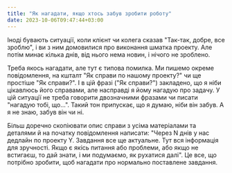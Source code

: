 ```yaml
---
title: "Як нагадати, якщо хтось забув зробити роботу"
date: 2023-10-06T09:47:44+03:00
---
```


Іноді бувають ситуації, коли клієнт чи колега сказав "Так-так, добре, все зроблю", і ви з ним домовилися про виконання шматка проекту. Але потім минає кілька днів, від нього нема новин, і нічого не зроблено.

Треба якось нагадати, але тут є типова помилка. Ми пишемо окреме повідомлення, на кшталт "Як справи по нашому проекту?" чи ще простіше "Як справи?". І в цій фразі ("Як справи?") закладено, що я ніби цікавлюсь його справами, але насправді я йому нагадую про задачу. У цій ситуації не треба говорити двозначними фразами чи писати "нагадую тобі, що...". Такий тон припускає, що я думаю, ніби він забув. А я не знаю, забув він чи ні.

Більш доречно скопіювати опис справи з усіма матеріалами та деталями й на початку повідомлення написати: "Через N днів у нас дедлайн по проекту Y. Завдання все ще актуальне. Тут вся інформація для зручності. Якщо є якісь питання або проблеми, або якщо не встигаєш, то дай знати, і ми подумаємо, як рухатися далі". Це все, що потрібно зробити, щоб нагадати про нормально поставлене завдання.
